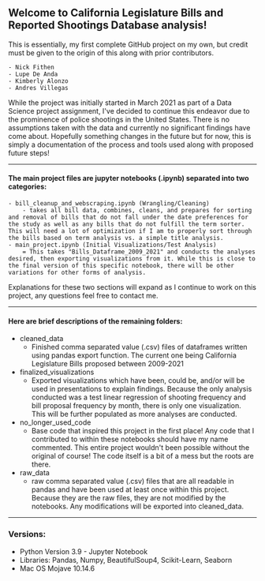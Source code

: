 ## Welcome to California Legislature Bills and Reported Shootings Database analysis!

This is essentially, my first complete GitHub project on my own, but credit must be given to the origin of this along with prior contributors.

	- Nick Fithen
	- Lupe De Anda
	- Kimberly Alonzo
	- Andres Villegas

While the project was initially started in March 2021 as part of a Data Science project assignment, I've decided to continue this endeavor due to the prominence of police shootings in the United States. There is no assumptions taken with the data and currently no significant findings have come about. Hopefully something changes in the future but for now, this is simply a documentation of the process and tools used along with proposed future steps!

________________________________________________________

#### The main project files are jupyter notebooks (.ipynb) separated into two categories:
	- bill_cleanup_and_webscraping.ipynb (Wrangling/Cleaning)
		- takes all bill data, combines, cleans, and prepares for sorting and removal of bills that do not fall under the date preferences for the study as well as any bills that do not fulfill the term sorter. This will need a lot of optimization if I am to properly sort through the bills based on term analysis vs. a simple title analysis.
	- main_project.ipynb (Initial Visualizations/Test Analysis)
		= This takes "Bills_Dataframe_2009_2021" and conducts the analyses desired, then exporting visualizations from it. While this is close to the final version of this specific notebook, there will be other variations for other forms of analysis.

Explanations for these two sections will expand as I continue to work on this project, any questions feel free to contact me.
________________________________________________________

#### Here are brief descriptions of the remaining folders:
- cleaned_data
	- Finished comma separated value (.csv) files of dataframes written using pandas export function. The current one being California Legislature Bills proposed between 2009-2021
- finalized_visualizations
	- Exported visualizations which have been, could be, and/or will be used in presentations to explain findings. Because the only analysis conducted was a test linear regression of shooting frequency and bill proposal frequency by month, there is only one visualization. This will be further populated as more analyses are conducted.
- no_longer_used_code
	- Base code that inspired this project in the first place! Any code that I contributed to within these notebooks should have my name commented. This entire project wouldn't been possible without the original of course! The code itself is a bit of a mess but the roots are there.
- raw_data
	- raw comma separated value (.csv) files that are all readable in pandas and have been used at least once within this project. Because they are the raw files, they are not modified by the notebooks. Any modifications will be exported into cleaned_data.
________________________________________________________

### Versions:
- Python Version 3.9 - Jupyter Notebook
- Libraries: Pandas, Numpy, BeautifulSoup4, Scikit-Learn, Seaborn
- Mac OS Mojave 10.14.6